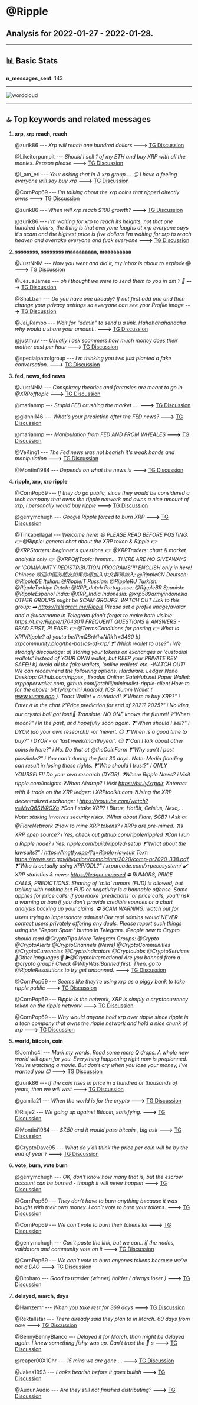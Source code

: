 # **@Ripple**
 ## Analysis for **2022-01-27** - **2022-01-28**.

---

## 📊 **Basic Stats**

**n_messages_sent**: 143

---
![wordcloud](Ripple_1Days_wordcloud.png)

---


## 🔝 **Top keywords and related messages**

1. **xrp, xrp reach, reach**

    @zurik86 --- *Xrp will reach one hundred dollars* **--->** [TG Discussion](https://t.me/Ripple/3046378)

    @Likeitorpumpit --- *Should I sell 1 of my ETH and buy XRP with all the monies. Reason please* **--->** [TG Discussion](https://t.me/Ripple/3046618)

    @I_am_eri --- *Your asking that in A xrp group.... 😜 I have a feeling everyone will say buy xrp* **--->** [TG Discussion](https://t.me/Ripple/3046619)

    @CornPop69 --- *I’m talking about the xrp coins that ripped directly owns* **--->** [TG Discussion](https://t.me/Ripple/3046912)

    @zurik86 --- *When will xrp reach $100 growth?* **--->** [TG Discussion](https://t.me/Ripple/3047068)

    @zurik86 --- *I'm waiting for xrp to reach its heights, not that one hundred dollars, the thing is that everyone laughs at xrp everyone says it's scam and the highest price is five dollars I'm waiting for xrp to reach heaven and overtake everyone and fuck everyone* **--->** [TG Discussion](https://t.me/Ripple/3046388)

2. **ssssssss, ssssssss maaaaaaaaa, maaaaaaaaa**

    @JustNNM --- *Now you went and did it, my inbox is about to explode😂* **--->** [TG Discussion](https://t.me/Ripple/3046677)

    @JesusJames --- *oh i thought we were to send them to you in dm ? 🤣* **--->** [TG Discussion](https://t.me/Ripple/3046675)

    @ShaLtran --- *Do you have one already? If not first add one and then change your privacy settings so everyone can see your Profile image* **--->** [TG Discussion](https://t.me/Ripple/3046535)

    @Jai_Rambo --- *Wait for "admin" to send u a link. Hahahahahahaaha why would u share your amount..* **--->** [TG Discussion](https://t.me/Ripple/3046656)

    @justmuv --- *Usually I ask scammers how much money does their mother cost per hour* **--->** [TG Discussion](https://t.me/Ripple/3046713)

    @specialpatrolgroup --- *I’m thinking you two just planted a fake conversation.* **--->** [TG Discussion](https://t.me/Ripple/3046996)

3. **fed, news, fed news**

    @JustNNM --- *Conspiracy theories and fantasies are meant to go in @XRPofftopic* **--->** [TG Discussion](https://t.me/Ripple/3046674)

    @marianmp --- *Stupid FED crushing the market ....* **--->** [TG Discussion](https://t.me/Ripple/3046553)

    @gianni146 --- *What's your prediction after the FED news?* **--->** [TG Discussion](https://t.me/Ripple/3046396)

    @marianmp --- *Manipulation from FED AND FROM WHEALES* **--->** [TG Discussion](https://t.me/Ripple/3046581)

    @VeKing1 --- *The Fed news was not bearish it's weak hands and manipulation* **--->** [TG Discussion](https://t.me/Ripple/3046572)

    @Montini1984 --- *Depends on what the news is* **--->** [TG Discussion](https://t.me/Ripple/3046397)

4. **ripple, xrp, xrp ripple**

    @CornPop69 --- *If they do go public, since they would be considered a tech company that owns the ripple network and owns a nice amount of xrp, I personally would buy ripple* **--->** [TG Discussion](https://t.me/Ripple/3046891)

    @gerrymchugh --- *Google Ripple forced to burn XRP* **--->** [TG Discussion](https://t.me/Ripple/3046904)

    @Tinkabellagal --- *Welcome here! 😃 PLEASE READ BEFORE POSTING.  👉 @Ripple: general chat about the XRP token & Ripple 👉 @XRPStarters: beginner's questions 👉 @XRPTraders: chart & market analysis only 👉 @XRPOffTopic: hmmm…  THERE ARE NO GIVEAWAYS or 'COMMUNITY REDISTRIBUTION PROGRAMS'!!!  ENGLISH only in here! Chinese 欢迎中国的朋友如果你想加入中文群请加入: @RippleCN Deutsch: @RippleDE Italian: @RippleIT Russian: @RippleRU Turkish: @RippleTurkiye Dutch: @XRP_dutch Portuguese: @RippleBR Spanish: @RippleEspanol India: @XRP_India Indonesia: @xrp589armyindonesia OTHER GROUPS might be SCAM GROUPS. WATCH OUT  Link to this group: ➡️ https://telegram.me/Ripple   Please set a profile image/avatar and a @username in Telegram (don't forget to make both visible: https://t.me/Ripple/1704301)  FREQUENT QUESTIONS & ANSWERS - READ FIRST, PLEASE:  👉 @TermsConditions for posting  👉 What is XRP/Ripple? a) youtu.be/PmQBrMIwNRk?t=3460 b) xrpcommunity.blog/the-basics-of-xrp/  ❓"Which wallet to use?" ℹ️ We strongly discourage: a) storing your tokens on exchanges or 'custodial wallets' instead of YOUR OWN wallet, but KEEP your PRIVATE KEY SAFE!! b) Avoid all the fake wallets, 'online wallets' etc. -WATCH OUT! We can recommend the following options: Hardware: Ledger Nano Desktop: Github.com/rippex , Exodus Online: GateHub.net Paper Wallet: xrppaperwallet.com, github.com/jatchili/minimalist-ripple-client How-to for the above: bit.ly/xrpmini Android, IOS: Xumm Wallet ( www.xumm.app ). Toast Wallet = outdated!  ❓"Where to buy XRP?" ℹ️ Enter /t in the chat  ❓"Price prediction for end of 2021? 2025?" ℹ️ No idea, our crystal ball got lost!🤪 Translate: NO ONE knows the future!!  ❓"When moon?" ℹ️ In the past, and hopefully soon again.  ❓"When should I sell?" ℹ️ DYOR (do your own research!) -or 'never'. 😊  ❓"When is a good time to buy?" ℹ️ DYOR - or 'last week/month/year'. 😉  ❓"Can I talk about other coins in here?" ℹ️ No. Do that at @theCoinFarm  ❓"Why can't I post pics/links?" ℹ️ You can't during the first 30 days. Note: Media flooding can result in losing these rights.  ❓"Who should I trust?" ℹ️ ONLY YOURSELF!! Do your own research (DYOR).  ❓Where Ripple News? ℹ️ Visit ripple.com/insights  ❓When Airdrop? ℹ️ Visit https://bit.ly/xrpair  ❓Interact with & trade on the XRP ledger: ℹ️ XRPtoolkit.com  ❓Using the XRP decentralized exchange: ℹ️ https://youtube.com/watch?v=MivQ6SWRGXo  ❓Can I stake XRP? ℹ️ Bitrue, HotBit, Celsius, Nexo,...  Note: staking involves security risks.  ❓What about Flare, SGB? ℹ️ Ask at @FlareNetwork  ❓How to mine XRP tokens? ℹ️ XRPs are pre-mined.  ❓Is XRP open source? ℹ️ Yes, check out github.com/ripple/rippled  ❓Can I run a Ripple node? ℹ️ Yes: ripple.com/build/rippled-setup  ❓"What about the lawsuits?" ℹ️ https://lmgtfy.app/?q=Ripple+lawsuit Text: https://www.sec.gov/litigation/complaints/2020/comp-pr2020-338.pdf  ❓"Who is actually using XRP/ODL?" ℹ️ xrparcade.com/xrpecosystem/  ✔️ XRP statistics & news: https://ledger.exposed  ⛔️ RUMORS, PRICE CALLS, PREDICTIONS: Sharing of 'mild' rumors (FUD) is allowed, but trolling with nothing but FUD or negativity is a bannable offense. Same applies for price calls: if you make 'predictions' or price calls, you'll risk a warning or ban if you don't provide credible sources or a chart analysis backing up your claims.  ⛔️ SCAM WARNING: watch out for users trying to impersonate admins! Our real admins would NEVER contact users privately offering any deals. Please report such things using the "Report Spam" button in Telegram.  ❗️People new to Crypto should read @CryptoTips  More Telegram Groups:  @Crypto @CryptoAlerts @CryptoChannels (News) @CryptoCommunities @CryptoCurrencies @CryptoIndicators @CryptoJobs @CryptoServices  📍Other languages:📍 ▶️@CryptoInternational  Are you banned from a @crypto group? Check @WhyWasIBanned first. Then, go to @RippleResolutions to try get unbanned.* **--->** [TG Discussion](https://t.me/Ripple/3047028)

    @CornPop69 --- *Seems like they’re using xrp as a piggy bank to take ripple public* **--->** [TG Discussion](https://t.me/Ripple/3046915)

    @CornPop69 --- *Ripple is the network, XRP is simply a cryptocurrency token on the ripple network* **--->** [TG Discussion](https://t.me/Ripple/3046898)

    @CornPop69 --- *Why would anyone hold xrp over ripple since ripple is a tech company that owns the ripple network and hold a nice chunk of xrp* **--->** [TG Discussion](https://t.me/Ripple/3046883)

5. **world, bitcoin, coin**

    @Jornhc4l --- *Mark my words. Read some more Q drops. A whole new world will open for you. Everything happening right now is preplanned. You're watching a movie. But don't cry when you lose your money, I've warned you 😊* **--->** [TG Discussion](https://t.me/Ripple/3046669)

    @zurik86 --- *If the coin rises in price in a hundred or thousands of years, then we will wait* **--->** [TG Discussion](https://t.me/Ripple/3047076)

    @gamila21 --- *When the world is for the crypto* **--->** [TG Discussion](https://t.me/Ripple/3047071)

    @Riaje2 --- *We going up against Bitcoin, satisfying.* **--->** [TG Discussion](https://t.me/Ripple/3046444)

    @Montini1984 --- *$7.50 and it would pass bitcoin , big ask* **--->** [TG Discussion](https://t.me/Ripple/3046381)

    @CryptoDave95 --- *What do y’all think the price per coin will be by the end of year ?* **--->** [TG Discussion](https://t.me/Ripple/3046528)

6. **vote, burn, vote burn**

    @gerrymchugh --- *OK, don't know how many that is, but the escrow account can be burned - though it will never happen* **--->** [TG Discussion](https://t.me/Ripple/3046913)

    @CornPop69 --- *They don’t have to burn anything because it was bought with their own money. I can’t vote to burn your tokens.* **--->** [TG Discussion](https://t.me/Ripple/3046895)

    @CornPop69 --- *We can’t vote to burn their tokens lol* **--->** [TG Discussion](https://t.me/Ripple/3046902)

    @gerrymchugh --- *Can't paste the link, but we can.. if the nodes, validators and community vote on it* **--->** [TG Discussion](https://t.me/Ripple/3046900)

    @CornPop69 --- *We can’t vote to burn anyones tokens because we’re not a DAO* **--->** [TG Discussion](https://t.me/Ripple/3046897)

    @Bitoharo --- *Good to trander (winner)  holder  ( always loser )* **--->** [TG Discussion](https://t.me/Ripple/3046499)

7. **delayed, march, days**

    @Hamzemr --- *When you take rest for 369 days* **--->** [TG Discussion](https://t.me/Ripple/3046932)

    @Rektallstar --- *There already said they plan to in March. 60 days from now* **--->** [TG Discussion](https://t.me/Ripple/3046482)

    @BennyBennyBlanco --- *Delayed it for March, than might be delayed again. I knew something fishy was up. Can’t trust the 🐀 s* **--->** [TG Discussion](https://t.me/Ripple/3046480)

    @reaper00X1Chr --- *15 mins we are gone ...* **--->** [TG Discussion](https://t.me/Ripple/3046455)

    @Jakes1993 --- *Looks bearish before it goes bulish* **--->** [TG Discussion](https://t.me/Ripple/3046462)

    @AudunAudio --- *Are they still not finished distributing?* **--->** [TG Discussion](https://t.me/Ripple/3047104)

